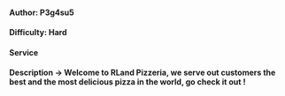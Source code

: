 #### Author: P3g4su5    
#### Difficulty: Hard
#### Service
#### Description ->  Welcome to RLand Pizzeria, we serve out customers the best and the most delicious pizza in the world, go check it out !

